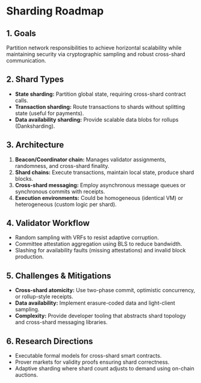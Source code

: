 # Sharding Roadmap

## 1. Goals
Partition network responsibilities to achieve horizontal scalability while maintaining security via cryptographic sampling and robust cross-shard communication.

## 2. Shard Types
- **State sharding:** Partition global state, requiring cross-shard contract calls.
- **Transaction sharding:** Route transactions to shards without splitting state (useful for payments).
- **Data availability sharding:** Provide scalable data blobs for rollups (Danksharding).

## 3. Architecture
1. **Beacon/Coordinator chain:** Manages validator assignments, randomness, and cross-shard finality.
2. **Shard chains:** Execute transactions, maintain local state, produce shard blocks.
3. **Cross-shard messaging:** Employ asynchronous message queues or synchronous commits with receipts.
4. **Execution environments:** Could be homogeneous (identical VM) or heterogeneous (custom logic per shard).

## 4. Validator Workflow
- Random sampling with VRFs to resist adaptive corruption.
- Committee attestation aggregation using BLS to reduce bandwidth.
- Slashing for availability faults (missing attestations) and invalid block production.

## 5. Challenges & Mitigations
- **Cross-shard atomicity:** Use two-phase commit, optimistic concurrency, or rollup-style receipts.
- **Data availability:** Implement erasure-coded data and light-client sampling.
- **Complexity:** Provide developer tooling that abstracts shard topology and cross-shard messaging libraries.

## 6. Research Directions
- Executable formal models for cross-shard smart contracts.
- Prover markets for validity proofs ensuring shard correctness.
- Adaptive sharding where shard count adjusts to demand using on-chain auctions.
